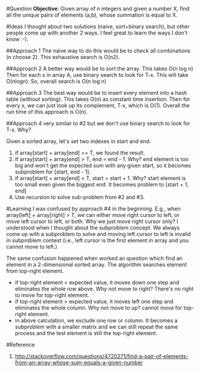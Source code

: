 #Question
**Objective**: Given array of n integers and given a number X, find all the unique pairs of elements (a,b), whose summation is equal to X.

#Ideas
I thought about two solutions (naive, sort+binary search), but other people come up with another 2 ways. I feel great to learn the ways I don't know :-).

##Approach 1
The naive way to do this would be to check all combinations (n choose 2). This exhaustive search is O(n2).

##Approach 2
 A better way would be to sort the array. This takes O(n log n) 
Then for each x in array A, use binary search to look for T-x. This will take O(nlogn).
So, overall search is  O(n log n)

##Approach 3 
The best way would be to insert every element into a hash table (without sorting). This takes O(n) as constant time insertion.
Then for every x, we can just look up its complement, T-x, which is O(1).
Overall the run time of this approach is O(n).

##Approach 4
very similar to #2 but we don't use binary search to look for T-x. Why?

Given a sorted array, let's set two indexes in start and end.

1. if array[start] + array[end] == T, we found the result.
2. if array[start] + array[end] > T, end = end - 1. Why? end element is too big and won't get the expected sum with any given start, so it becomes subproblem for [start, end - 1].
3. if array[start] + array[end] < T, start = start + 1. Why? start element is too small even given the biggest end. It becomes problem to [start + 1, end]
4. Use recursion to solve sub-problem from #2 and #3.

#Learning
I was confused by approach #4 in the beginning. E.g., when array[left] + array[right] > T, we can either move right cursor to left, or move left cursor to left, or both. Why we just move right cursor only? I understood when I thought about the subproblem concept. We always come up with a subproblem to solve and moving left cursor to left is invalid in subproblem context (i.e., left cursor is the first element in array and you cannot move to left.)

The same confusion happened when worked an question which find an element in a 2-dimensional sorted array. The algorithm searches element from top-right element. 

* if top-right element < expected value, it moves down one step and eliminates the whole row above. Why not move to right? There's no right to move for top-right element.
* if top-right element > expected value, it moves left one step and eliminates the whole column. Why not move to up? cannot move for top-right element.
* in above calculation, we exclude one row or column. It becomes a subproblem with a smaller matrix and we can still repeat the same process and the test element is still the top-right element.


#Reference
1. http://stackoverflow.com/questions/4720271/find-a-pair-of-elements-from-an-array-whose-sum-equals-a-given-number
